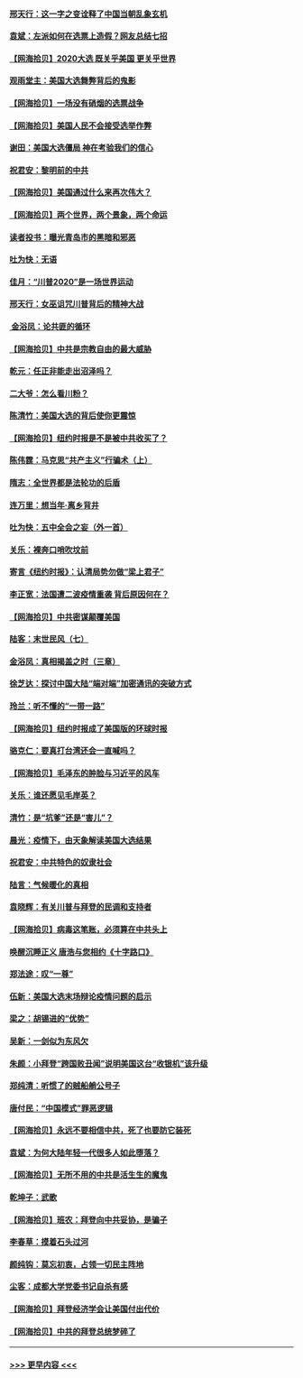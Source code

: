 #### [邢天行：这一字之变诠释了中国当朝乱象玄机](../pages/nsc993/n12533446.md?t=11081651) 
#### [袁斌：左派如何在选票上造假？网友总结七招](../pages/nsc993/n12533180.md?t=11081651) 
#### [【网海拾贝】2020大选 既关乎美国 更关乎世界](../pages/nsc993/n12533161.md?t=11081651) 
#### [观雨堂主：美国大选舞弊背后的鬼影](../pages/nsc993/n12533153.md?t=11081651) 
#### [【网海拾贝】一场没有硝烟的选票战争](../pages/nsc993/n12531883.md?t=11081651) 
#### [【网海拾贝】美国人民不会接受选举作弊](../pages/nsc993/n12528850.md?t=11081651) 
#### [谢田：美国大选僵局 神在考验我们的信心](../pages/nsc993/n12527932.md?t=11081651) 
#### [祝君安：黎明前的中共](../pages/nsc993/n12524071.md?t=11081651) 
#### [【网海拾贝】美国通过什么来再次伟大？](../pages/nsc993/n12523844.md?t=11081651) 
#### [【网海拾贝】两个世界，两个景象，两个命运](../pages/nsc993/n12521419.md?t=11081651) 
#### [读者投书：曝光青岛市的黑暗和邪恶](../pages/nsc993/n12520988.md?t=11081651) 
#### [吐为快：无语](../pages/nsc993/n12518588.md?t=11081651) 
#### [佳月：“川普2020”是一场世界运动](../pages/nsc993/n12518581.md?t=11081651) 
#### [邢天行：女巫诅咒川普背后的精神大战](../pages/nsc993/n12517257.md?t=11081651) 
#### [ 金浴凤：论共匪的循环](../pages/nsc993/n12517133.md?t=11081651) 
#### [【网海拾贝】中共是宗教自由的最大威胁](../pages/nsc993/n12516879.md?t=11081651) 
#### [乾元：任正非能走出沼泽吗？](../pages/nsc993/n12515831.md?t=11081651) 
#### [二大爷：怎么看川粉？](../pages/nsc993/n12515820.md?t=11081651) 
#### [陈清竹：美国大选的背后使你更震惊](../pages/nsc993/n12515589.md?t=11081651) 
#### [【网海拾贝】纽约时报是不是被中共收买了？](../pages/nsc993/n12515122.md?t=11081651) 
#### [陈伟霆：马克思“共产主义”行骗术（上）](../pages/nsc993/n12510217.md?t=11081651) 
#### [隋志：全世界都是法轮功的后盾](../pages/nsc993/n12510636.md?t=11081651) 
#### [连万里：想当年‧离乡背井](../pages/nsc993/n12510623.md?t=11081651) 
#### [吐为快：五中全会之妄（外一首）](../pages/nsc993/n12510470.md?t=11081651) 
#### [关乐：裸奔口哨吹坟前](../pages/nsc993/n12510403.md?t=11081651) 
#### [寄言《纽约时报》：认清局势勿做“梁上君子”](../pages/nsc993/n12510042.md?t=11081651) 
#### [李正宽：法国遭二波疫情重袭 背后原因何在？](../pages/nsc993/n12509971.md?t=11081651) 
#### [【网海拾贝】中共密谋颠覆美国](../pages/nsc993/n12509816.md?t=11081651) 
#### [陆客：末世民风（七）](../pages/nsc993/n12507822.md?t=11081651) 
#### [金浴凤：真相揭盖之时（三章）](../pages/nsc993/n12507804.md?t=11081651) 
#### [徐芝达：探讨中国大陆“端对端”加密通讯的突破方式](../pages/nsc993/n12507682.md?t=11081651) 
#### [玲兰：听不懂的“一带一路”](../pages/nsc993/n12507669.md?t=11081651) 
#### [【网海拾贝】纽约时报成了美国版的环球时报](../pages/nsc993/n12507053.md?t=11081651) 
#### [骆克仁：要真打台湾还会一直喊吗？](../pages/nsc993/n12506843.md?t=11081651) 
#### [【网海拾贝】毛泽东的肿脸与习近平的风车](../pages/nsc993/n12504537.md?t=11081651) 
#### [关乐：谁还愿见毛岸英？](../pages/nsc993/n12503866.md?t=11081651) 
#### [清竹：是“坑爹”还是“害儿”？](../pages/nsc993/n12503034.md?t=11081651) 
#### [晨光：疫情下，由天象解读美国大选结果](../pages/nsc993/n12502536.md?t=11081651) 
#### [祝君安：中共特色的奴隶社会](../pages/nsc993/n12501529.md?t=11081651) 
#### [陆言：气候暖化的真相](../pages/nsc993/n12501183.md?t=11081651) 
#### [袁晓辉：有关川普与拜登的民调和支持者](../pages/nsc993/n12500433.md?t=11081651) 
#### [【网海拾贝】病毒这笔账，必须算在中共头上](../pages/nsc993/n12500320.md?t=11081651) 
#### [唤醒沉睡正义 唐浩与您相约《十字路口》](../pages/nsc993/n12497980.md?t=11081651) 
#### [郑法途：叹“一尊”](../pages/nsc993/n12498837.md?t=11081651) 
#### [伍新：美国大选末场辩论疫情问题的启示](../pages/nsc993/n12498829.md?t=11081651) 
#### [梁之：胡锡进的“优势”](../pages/nsc993/n12498780.md?t=11081651) 
#### [吴新：一剑似为东风欠](../pages/nsc993/n12498772.md?t=11081651) 
#### [朱颜：小拜登“跨国败丑闻”说明美国这台“收银机”该升级](../pages/nsc993/n12498731.md?t=11081651) 
#### [郑纯清：听惯了的贼船艄公号子](../pages/nsc993/n12498721.md?t=11081651) 
#### [唐付民：“中国模式”罪恶逻辑](../pages/nsc993/n12498310.md?t=11081651) 
#### [【网海拾贝】永远不要相信中共，死了也要防它装死](../pages/nsc993/n12498162.md?t=11081651) 
#### [袁斌：为何大陆年轻一代很多人如此堕落？](../pages/nsc993/n12495696.md?t=11081651) 
#### [【网海拾贝】无所不用的中共是活生生的魔鬼](../pages/nsc993/n12495621.md?t=11081651) 
#### [乾坤子：武歌](../pages/nsc993/n12493391.md?t=11081651) 
#### [【网海拾贝】班农：拜登向中共妥协，是骗子](../pages/nsc993/n12492877.md?t=11081651) 
#### [李春草：摸着石头过河](../pages/nsc993/n12491121.md?t=11081651) 
#### [颜纯钩：莫忘初衷，占领一切民主阵地](../pages/nsc993/n12490965.md?t=11081651) 
#### [尘客：成都大学党委书记自杀有感](../pages/nsc993/n12490950.md?t=11081651) 
#### [【网海拾贝】拜登经济学会让美国付出代价](../pages/nsc993/n12489662.md?t=11081651) 
#### [【网海拾贝】中共的拜登总统梦碎了](../pages/nsc993/n12487896.md?t=11081651) 

----
#### [ >>> 更早内容 <<< ](../indexes/nsc993-earlier.md)
